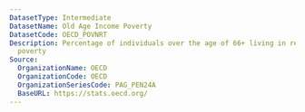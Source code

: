 ```yaml
---
DatasetType: Intermediate
DatasetName: Old Age Income Poverty
DatasetCode: OECD_POVNRT
Description: Percentage of individuals over the age of 66+ living in relative income
  poverty
Source:
  OrganizationName: OECD
  OrganizationCode: OECD
  OrganizationSeriesCode: PAG_PEN24A
  BaseURL: https://stats.oecd.org/
---
```


